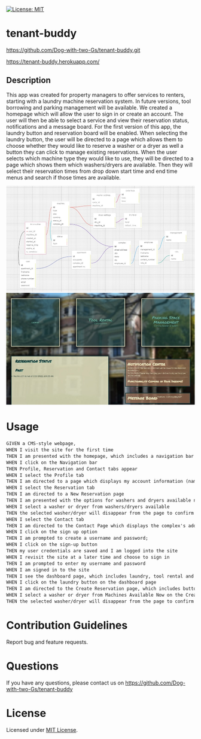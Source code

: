 [![License: MIT](https://img.shields.io/badge/License-MIT-yellow.svg)](https://opensource.org/licenses/MIT)

# tenant-buddy
https://github.com/Dog-with-two-Gs/tenant-buddy.git

https://tenant-buddy.herokuapp.com/

## Description

This app was created for property managers to offer services to renters, starting with a laundry machine reservation system. In future versions, tool borrowing and parking management will be available. We created a homepage which will allow the user to sign in or create an account. The user will then be able to select a service and view their reservation status, notifications and a message board. For the first version of this app, the laundry button and reservation board will be enabled. When selecting the laundry button, the user will be directed to a page which allows them to choose whether they would like to reserve a washer or a dryer as well a button they can click to manage existing reservations. When the user selects which machine type they would like to use, they will be directed to a page which shows them which washers/dryers are available. Then they will select their reservation times from drop down start time and end time menus and search if those times are available. 

![Tables from Dibs database](./assets/tables-tb.jpg)
![Dibs Dashboard](./assets/dibs.jpg)

# Usage

```md
GIVEN a CMS-style webpage,
WHEN I visit the site for the first time
THEN I am presented with the homepage, which includes a navigation bar which includes a logout button, as well as sign up and login buttons
WHEN I click on the Navigation bar
THEN Profile, Reservation and Contact tabs appear
WHEN I select the Profile tab
THEN I am directed to a page which displays my account information (name, contact info, etc.);
WHEN I select the Reservation tab
THEN I am directed to a New Reservation page
THEN I am presented with the options for washers and dryers available now 
WHEN I select a washer or dryer from washers/dryers available
THEN the selected washer/dryer will disappear from the page to confirm my reservation
WHEN I select the Contact tab
THEN I am directed to the Contact Page which displays the complex's address and property management information;
WHEN I click on the sign up option
THEN I am prompted to create a username and password;
WHEN I click on the sign-up button
THEN my user credentials are saved and I am logged into the site
WHEN I revisit the site at a later time and choose to sign in
THEN I am prompted to enter my username and password
WHEN I am signed in to the site
THEN I see the dashboard page, which includes laundry, tool rental and parking management buttons and my reservation status, notifications and a message board. 
WHEN I click on the laundry button on the dashboard page
THEN I am directed to the Create Reservation page, which includes buttons to choose washers or dryers
WHEN I select a washer or dryer from Machines Available Now on the Create Reservation page 
THEN the selected washer/dryer will disappear from the page to confirm my reservation
```



# Contribution Guidelines
Report bug and feature requests.

# Questions
If you have any questions, please contact us on https://github.com/Dog-with-two-Gs/tenant-buddy

# License 
Licensed under [MIT License](https://opensource.org/licenses/MIT).

